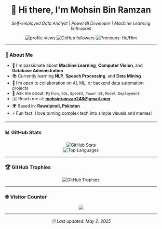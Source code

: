 <h1 align="center">👋 Hi there, I'm Mohsin Bin Ramzan</h1>

<p align="center">
  <i>Self-employed Data Analyst | Power BI Developer | Machine Learning Enthusiast</i>
</p>

<p align="center">
  <img src="https://komarev.com/ghpvc/?username=MOHSINBINRAMZAN&label=Profile%20views&color=0e75b6&style=flat" alt="profile views" />
  <img src="https://img.shields.io/github/followers/MOHSINBINRAMZAN?label=Followers&style=social" alt="GitHub followers" />
  <img src="https://img.shields.io/badge/Pronouns-He%2FHim-blue" alt="Pronouns: He/Him" />
</p>

---

### 🚀 About Me

- 🔬 I'm passionate about **Machine Learning**, **Computer Vision**, and **Database Administration**
- 📚 Currently learning **NLP**, **Speech Processing**, and **Data Mining**
- 🤝 I’m open to collaboration on AI, ML, or backend data automation projects
- 💬 Ask me about: `Python`, `SQL`, `OpenCV`, `Power BI`, `Model Deployment`
- ✉️ Reach me at: **mohsinramzan248@gmail.com**
- 🌍 Based in: **Rawalpindi, Pakistan**
- ⚡ Fun fact: I love turning complex tech into simple visuals and memes!

---

### 📊 GitHub Stats

<p align="center">
  <img src="https://github-readme-stats.vercel.app/api?username=MOHSINBINRAMZAN&show_icons=true&theme=tokyonight" alt="GitHub Stats" />
  <br/>
  <img src="https://github-readme-stats.vercel.app/api/top-langs/?username=MOHSINBINRAMZAN&layout=compact&theme=dracula" alt="Top Languages" />
</p>

---

### 🏆 GitHub Trophies

<p align="center">
  <img src="https://github-profile-trophy.vercel.app/?username=MOHSINBINRAMZAN&theme=monokai&margin-w=10&no-frame=true" alt="GitHub Trophies" />
</p>

---

### 🌐 Visitor Counter

<p align="center">
  <img src="https://profile-counter.glitch.me/MOHSINBINRAMZAN/count.svg" />
</p>

---

<p align="center"><i>🕒 Last updated: May 2, 2025</i></p>
